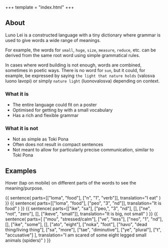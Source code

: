 +++
template = "index.html"
+++
## About

Luno Lei is a constructed language with a tiny dictionary
where grammar is used to give words a wide range of
meanings.

For example, the words for `small`, `huge`, `size`,
`measure`, `reduce`, etc. can be derived from the same root
word using simple grammatical rules.

In cases where word building is not enough, words are combined,
sometimes in poetic ways. There is no word for `sun`, but it
could, for example, be expressed by saying `the light that nature holds`
(valosva luono lavopi) or simply `nature light` (luonovalosva)
depending on context.

### What it is
* The entire language could fit on a poster
* Optimised for getting by with a small vocabulary
* Has a rich and flexible grammar 

### What it is not
* Not as simple as Toki Pona
* Often does not result in compact sentences
* Not meant to allow for particularly precise communication, similar to Toki Pona

## Examples

Hover (tap on mobile) on different parts of the
words to see the meaning/purpose.

{{ sentence(
    parts=[["loma", "food"], ["n", "1", "verb"]],
    translation="I eat"
) }}
{{ sentence(
    parts=[["loma", "food"], ["peo", "3", "nd"]],
    translation="It is food"
) }}
{{ sentence(
    parts=[["ike", "sa"], ["peo,", "3", "nd"], [], ["ne", "not", "zero"], [], ["ikeve", "small"]],
    translation="It is big, not small"
) }}
{{ sentence(
    parts=[
        ["mou", "stressed/calm"],
        ["ve", "less"],
        ["neo", "1", "nd"],
        [],
        ["ike", "some"],
        [],
        ["ato", "eight"],
        ["noka", "foot"],
        ["havo", "dead thing/living thing"],
        ["sa", "more"],
        ["tae", "diminutive"],
        ["ye", "plural"],
        ["t", "accusative"]
    ],
    translation="I am scared of some eight legged small animals (spiders)"
)
}}
